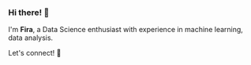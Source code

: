### Hi there! 👋  

I'm **Fira**, a Data Science enthusiast with experience in machine learning, data analysis.

Let's connect! 🚀  
